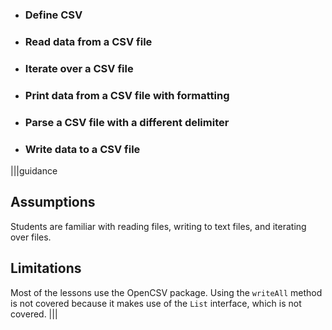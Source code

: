* ### Define CSV
* ### Read data from a CSV file
* ### Iterate over a CSV file
* ### Print data from a CSV file with formatting
* ### Parse a CSV file with a different delimiter
* ### Write data to a CSV file

|||guidance
## Assumptions
Students are familiar with reading files, writing to text files, and iterating over files. 

## Limitations
Most of the lessons use the OpenCSV package. Using the `writeAll` method is not covered because it makes use of the `List` interface, which is not covered.
|||